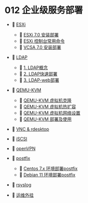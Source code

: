 # 012 企业级服务部署

* 📑 [ESXi](siyuan://blocks/20231110105237-tf6jd4z)

  * 📄 [ESXi 7.0 安装部署](siyuan://blocks/20231110105237-s89dro8)
  * 📄 [ESXi 控制台常用命令](siyuan://blocks/20231110105237-lhl4wt8)
  * 📄 [VCSA 7.0 安装部署](siyuan://blocks/20231110105237-nhj6zx4)
* 📑 [LDAP](siyuan://blocks/20231110105237-ztgtort)

  * 📄 [1. LDAP概念](siyuan://blocks/20231110105237-tivp8om)
  * 📄 [2. LDAP快速部署](siyuan://blocks/20231110105237-vvkxax9)
  * 📄 [3. LDAP-web部署](siyuan://blocks/20231110105237-d5sc3rc)
* 📑 [QEMU-KVM](siyuan://blocks/20231110105237-iu0gfzm)

  * 📄 [QEMU-KVM 虚拟机克隆](siyuan://blocks/20231110105237-fruetne)
  * 📄 [QEMU-KVM 虚拟机热扩容](siyuan://blocks/20231110105237-8ti0rbi)
  * 📄 [QEMU-KVM 虚拟机网络设置](siyuan://blocks/20231110105237-ix5te09)
  * 📄 [QEMU-KVM 部署及使用](siyuan://blocks/20231110105237-wfzq9il)
* 📄 [VNC &amp; rdesktop](siyuan://blocks/20231110105237-6k1hqse)
* 📄 [iSCSI](siyuan://blocks/20231110105237-b3s6tfk)
* 📄 [openVPN](siyuan://blocks/20231110105237-p65g7vr)
* 📑 [postfix](siyuan://blocks/20231110105237-xe4iz3j)

  * 📄 [Centos 7.x 环境部署postfix](siyuan://blocks/20231110105237-b85an2j)
  * 📄 [Debian 11 环境部署postfix](siyuan://blocks/20231110105237-9aus5y6)
* 📄 [rsyslog](siyuan://blocks/20231110105237-q0cwftf)
* 📄 [运维外挂](siyuan://blocks/20231110105237-y1hjq04)

‍
